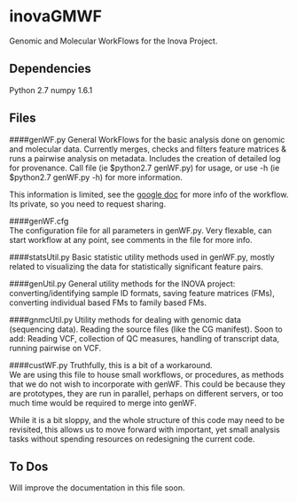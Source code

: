inovaGMWF
========================
Genomic and Molecular WorkFlows for the Inova Project.

Dependencies
------------------
Python 2.7
numpy 1.6.1

Files
-------------------
####genWF.py
General WorkFlows for the basic analysis done on genomic and molecular data.
Currently merges, checks and filters feature matrices & runs a pairwise analysis 
on metadata.  Includes the creation of detailed log for provenance.
Call file (ie $python2.7 genWF.py) for usage, or use -h (ie $python2.7 genWF.py -h)
for more information.

This information is limited, see the [google doc](https://docs.google.com/a/systemsbiology.org/document/d/1mLPYANWA1IHjjzHw22UNAsatM2zOZ7xyLE7g21mTfS4/edit#)
for more info of the workflow.
Its private, so you need to request sharing.
	
####genWF.cfg	
The configuration file for all parameters in genWF.py.  Very flexable, 
can start workflow at any point, see comments in the file for more info.

####statsUtil.py
Basic statistic utility methods used in genWF.py, mostly related to visualizing the data 
for statistically significant feature pairs.

####genUtil.py
General utility methods for the INOVA project:
converting/identifying sample ID formats, 
saving feature matrices (FMs),
converting individual based FMs to family based FMs.

####gnmcUtil.py
Utility methods for dealing with genomic data (sequencing data).
Reading the source files (like the CG manifest).
Soon to add:
Reading VCF, collection of QC measures, handling of transcript data, running pairwise on VCF.

####custWF.py
Truthfully, this is a bit of a workaround.  
We are using this file to house small workflows, or procedures, as methods
that we do not wish to incorporate with genWF.
This could be because they are prototypes, they are run 
in parallel, perhaps on different servers, or too much time would 
be required to merge into genWF.

While it is a bit sloppy, and the whole structure of this code may need 
to be revisited, this allows us to move forward with important, yet small
analysis tasks without spending resources on redesigning the current code. 

To Dos
---------------------
Will improve the documentation in this file soon.

